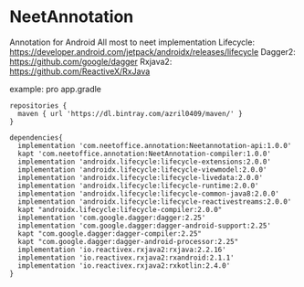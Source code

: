 # NeetAnnotation
Annotation for Android
All most to neet implementation
Lifecycle:
https://developer.android.com/jetpack/androidx/releases/lifecycle
Dagger2:
https://github.com/google/dagger
Rxjava2:
https://github.com/ReactiveX/RxJava

example:
pro
app.gradle
```
repositories {
  maven { url 'https://dl.bintray.com/azril0409/maven/' }
}

dependencies{
  implementation 'com.neetoffice.annotation:Neetannotation-api:1.0.0'
  kapt 'com.neetoffice.annotation:NeetAnnotation-compiler:1.0.0'
  implementation 'androidx.lifecycle:lifecycle-extensions:2.0.0'
  implementation 'androidx.lifecycle:lifecycle-viewmodel:2.0.0'
  implementation 'androidx.lifecycle:lifecycle-livedata:2.0.0'
  implementation 'androidx.lifecycle:lifecycle-runtime:2.0.0'
  implementation 'androidx.lifecycle:lifecycle-common-java8:2.0.0'
  implementation 'androidx.lifecycle:lifecycle-reactivestreams:2.0.0'
  kapt "androidx.lifecycle:lifecycle-compiler:2.0.0"
  implementation 'com.google.dagger:dagger:2.25'
  implementation 'com.google.dagger:dagger-android-support:2.25'
  kapt "com.google.dagger:dagger-compiler:2.25"
  kapt "com.google.dagger:dagger-android-processor:2.25"
  implementation 'io.reactivex.rxjava2:rxjava:2.2.16'
  implementation 'io.reactivex.rxjava2:rxandroid:2.1.1'
  implementation 'io.reactivex.rxjava2:rxkotlin:2.4.0'
}
```
